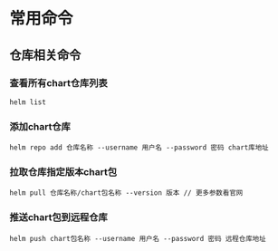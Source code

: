 ﻿# 常用命令

## 仓库相关命令

### 查看所有chart仓库列表
```
helm list
```
### 添加chart仓库
```
helm repo add 仓库名称 --username 用户名 --password 密码 chart库地址
```

### 拉取仓库指定版本chart包
```
helm pull 仓库名称/chart包名称 --version 版本 // 更多参数看官网
```

### 推送chart包到远程仓库
```
helm push chart包名称 --username 用户名 --password 密码 远程仓库地址
```



